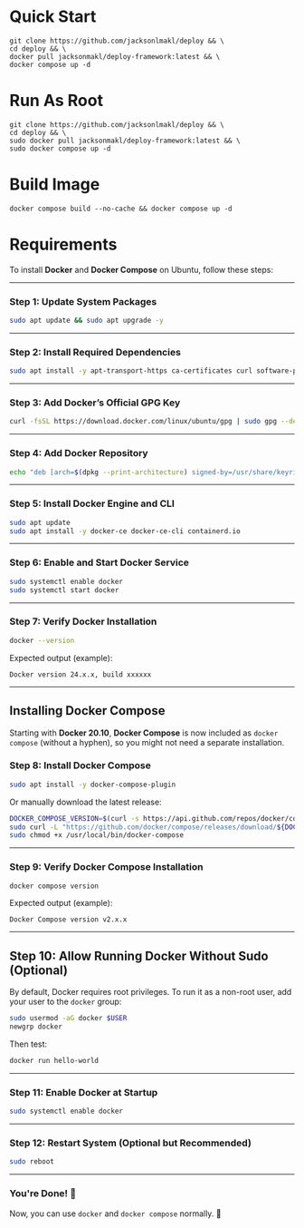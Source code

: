 # Quick Start
```
git clone https://github.com/jacksonlmakl/deploy && \
cd deploy && \
docker pull jacksonmakl/deploy-framework:latest && \
docker compose up -d
 ```
# Run As Root
```
git clone https://github.com/jacksonlmakl/deploy && \
cd deploy && \
sudo docker pull jacksonmakl/deploy-framework:latest && \
sudo docker compose up -d
```
# Build Image
```
docker compose build --no-cache && docker compose up -d
```
# Requirements

To install **Docker** and **Docker Compose** on Ubuntu, follow these steps:

---

### **Step 1: Update System Packages**
```sh
sudo apt update && sudo apt upgrade -y
```

---

### **Step 2: Install Required Dependencies**
```sh
sudo apt install -y apt-transport-https ca-certificates curl software-properties-common
```

---

### **Step 3: Add Docker’s Official GPG Key**
```sh
curl -fsSL https://download.docker.com/linux/ubuntu/gpg | sudo gpg --dearmor -o /usr/share/keyrings/docker-archive-keyring.gpg
```

---

### **Step 4: Add Docker Repository**
```sh
echo "deb [arch=$(dpkg --print-architecture) signed-by=/usr/share/keyrings/docker-archive-keyring.gpg] https://download.docker.com/linux/ubuntu $(lsb_release -cs) stable" | sudo tee /etc/apt/sources.list.d/docker.list > /dev/null
```

---

### **Step 5: Install Docker Engine and CLI**
```sh
sudo apt update
sudo apt install -y docker-ce docker-ce-cli containerd.io
```

---

### **Step 6: Enable and Start Docker Service**
```sh
sudo systemctl enable docker
sudo systemctl start docker
```

---

### **Step 7: Verify Docker Installation**
```sh
docker --version
```
Expected output (example):
```
Docker version 24.x.x, build xxxxxx
```

---

## **Installing Docker Compose**
Starting with **Docker 20.10**, **Docker Compose** is now included as `docker compose` (without a hyphen), so you might not need a separate installation.

### **Step 8: Install Docker Compose**
```sh
sudo apt install -y docker-compose-plugin
```

Or manually download the latest release:

```sh
DOCKER_COMPOSE_VERSION=$(curl -s https://api.github.com/repos/docker/compose/releases/latest | grep -Po '"tag_name": "\K[^"]+')
sudo curl -L "https://github.com/docker/compose/releases/download/${DOCKER_COMPOSE_VERSION}/docker-compose-$(uname -s)-$(uname -m)" -o /usr/local/bin/docker-compose
sudo chmod +x /usr/local/bin/docker-compose
```

---

### **Step 9: Verify Docker Compose Installation**
```sh
docker compose version
```
Expected output (example):
```
Docker Compose version v2.x.x
```

---

## **Step 10: Allow Running Docker Without Sudo (Optional)**
By default, Docker requires root privileges. To run it as a non-root user, add your user to the `docker` group:

```sh
sudo usermod -aG docker $USER
newgrp docker
```

Then test:
```sh
docker run hello-world
```

---

### **Step 11: Enable Docker at Startup**
```sh
sudo systemctl enable docker
```

---

### **Step 12: Restart System (Optional but Recommended)**
```sh
sudo reboot
```

---

### **You're Done! 🎉**
Now, you can use `docker` and `docker compose` normally. 🚀
